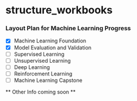# structure_workbooks
### Layout Plan for Machine Learning Progress
- [x] Machine Learning Foundation
- [x] Model Evaluation and Validation
- [ ] Supervised Learning
- [ ] Unsupervised Learning
- [ ] Deep Learning
- [ ] Reinforcement Learning
- [ ] Machine Learning Capstone

** Other Info coming soon **
